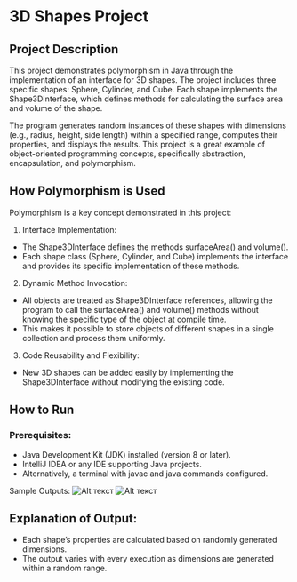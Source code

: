 # 3D Shapes Project
## Project Description
This project demonstrates polymorphism in Java through the implementation of an interface for 3D shapes. 
The project includes three specific shapes: Sphere, Cylinder, and Cube. 
Each shape implements the Shape3DInterface, which defines methods for calculating the surface area and volume of the shape.

The program generates random instances of these shapes with dimensions (e.g., radius, height, side length) within a specified range, computes their properties, and displays the results. This project is a great example of object-oriented programming concepts, specifically abstraction, encapsulation, and polymorphism.

## How Polymorphism is Used
Polymorphism is a key concept demonstrated in this project:

1. Interface Implementation:

- The Shape3DInterface defines the methods surfaceArea() and volume().
- Each shape class (Sphere, Cylinder, and Cube) implements the interface and provides its specific implementation of these methods.
  
2. Dynamic Method Invocation:

- All objects are treated as Shape3DInterface references, allowing the program to call the surfaceArea() and volume() methods without knowing the specific type of the object at compile time.
- This makes it possible to store objects of different shapes in a single collection and process them uniformly.
  
3. Code Reusability and Flexibility:

- New 3D shapes can be added easily by implementing the Shape3DInterface without modifying the existing code.
  
## How to Run
### Prerequisites:

- Java Development Kit (JDK) installed (version 8 or later).
- IntelliJ IDEA or any IDE supporting Java projects.
- Alternatively, a terminal with javac and java commands configured.


Sample Outputs:
![Alt текст](путь_к_изображению)
![Alt текст](путь_к_изображению)


## Explanation of Output:
- Each shape’s properties are calculated based on randomly generated dimensions.
- The output varies with every execution as dimensions are generated within a random range.
  
